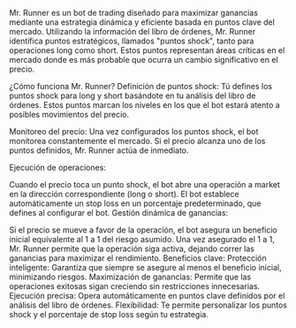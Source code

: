 Mr. Runner es un bot de trading diseñado para maximizar ganancias mediante una estrategia dinámica y eficiente basada en puntos clave del mercado. Utilizando la información del libro de órdenes, Mr. Runner identifica puntos estratégicos, llamados "puntos shock", tanto para operaciones long como short. Estos puntos representan áreas críticas en el mercado donde es más probable que ocurra un cambio significativo en el precio.

¿Cómo funciona Mr. Runner?
Definición de puntos shock:
Tú defines los puntos shock para long y short basándote en tu análisis del libro de órdenes. Estos puntos marcan los niveles en los que el bot estará atento a posibles movimientos del precio.

Monitoreo del precio:
Una vez configurados los puntos shock, el bot monitorea constantemente el mercado. Si el precio alcanza uno de los puntos definidos, Mr. Runner actúa de inmediato.

Ejecución de operaciones:

Cuando el precio toca un punto shock, el bot abre una operación a market en la dirección correspondiente (long o short).
El bot establece automáticamente un stop loss en un porcentaje predeterminado, que defines al configurar el bot.
Gestión dinámica de ganancias:

Si el precio se mueve a favor de la operación, el bot asegura un beneficio inicial equivalente al 1 a 1 del riesgo asumido.
Una vez asegurado el 1 a 1, Mr. Runner permite que la operación siga activa, dejando correr las ganancias para maximizar el rendimiento.
Beneficios clave:
Protección inteligente: Garantiza que siempre se asegure al menos el beneficio inicial, minimizando riesgos.
Maximización de ganancias: Permite que las operaciones exitosas sigan creciendo sin restricciones innecesarias.
Ejecución precisa: Opera automáticamente en puntos clave definidos por el análisis del libro de órdenes.
Flexibilidad: Te permite personalizar los puntos shock y el porcentaje de stop loss según tu estrategia.
